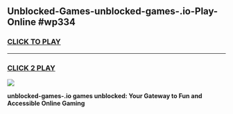 
## Unblocked-Games-unblocked-games-.io-Play-Online #wp334
<h3>
<a href="https://news.freeplayer.one?title=unblocked-games-.io&ref=3">CLICK TO PLAY</a></h3>
<hr>

<h3>
<a href="https://news.freeplayer.one?title=unblocked-games-.io&ref=3">CLICK 2 PLAY</a>
  
</h3>

<a href="https://news.freeplayer.one?title=unblocked-games-.io&ref=3"><img src="https://clearcache.store/games.png"></a>


**unblocked-games-.io games unblocked: Your Gateway to Fun and Accessible Online Gaming**
